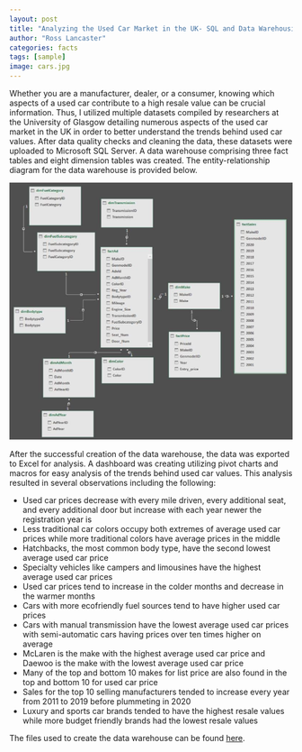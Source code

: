 ```yaml
---
layout: post
title: "Analyzing the Used Car Market in the UK- SQL and Data Warehousing "
author: "Ross Lancaster"
categories: facts
tags: [sample]
image: cars.jpg
---
```


Whether you are a manufacturer, dealer, or a consumer, knowing which aspects of a used car contribute to a high resale value can be crucial information. Thus, I utilized multiple datasets compiled by researchers at the University of Glasgow detailing numerous aspects of the used car market in the UK in order to better understand the trends behind used car values. After data quality checks and cleaning the data, these datasets were uploaded to Microsoft SQL Server. A data warehouse comprising three fact tables and eight dimension tables was created. The entity-relationship diagram for the data warehouse is provided below. 

![Entity Relationship Diagram](/assets/entity.JPG)

After the successful creation of the data warehouse, the data was exported to Excel for analysis. A dashboard was creating utilizing pivot charts and macros for easy analysis of the trends behind used car values. This analysis resulted in several observations including the following:

* Used car prices decrease with every mile driven, every additional seat, and every additional door but increase with each year newer the registration year is
* Less traditional car colors occupy both extremes of average used car prices while more traditional colors have average prices in the middle
* Hatchbacks, the most common body type, have the second lowest average used car price
* Specialty vehicles like campers and limousines have the highest average used car prices
* Used car prices tend to increase in the colder months and decrease in the warmer months
* Cars with more ecofriendly fuel sources tend to have higher used car prices
* Cars with manual transmission have the lowest average used car prices with semi-automatic cars having prices over ten times higher on average
* McLaren is the make with the highest average used car price and Daewoo is the make with the lowest average used car price
* Many of the top and bottom 10 makes for list price are also found in the top and bottom 10 for used car price
* Sales for the top 10 selling manufacturers tended to increase every year from 2011 to 2019 before plummeting in 2020
* Luxury and sports car brands tended to have the highest resale values while more budget friendly brands had the lowest resale values

The files used to create the data warehouse can be found [here](https://github.com/rosslancaster1/Car-Data-Warehouse).
